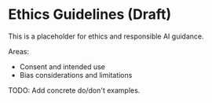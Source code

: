 # Ethics Guidelines (Draft)

This is a placeholder for ethics and responsible AI guidance.

Areas:

- Consent and intended use
- Bias considerations and limitations

TODO: Add concrete do/don't examples.
